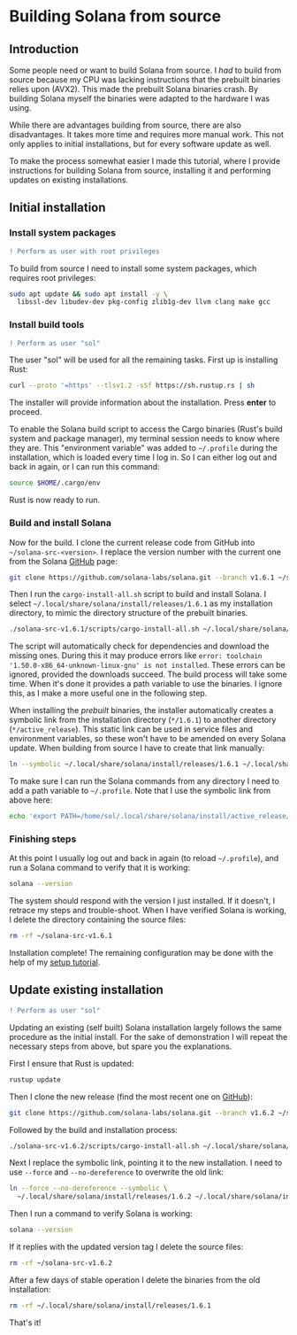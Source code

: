 # Building Solana from source

## Introduction

Some people need or want to build Solana from source. I *had* to build from source because my CPU was lacking instructions that the prebuilt binaries relies upon (AVX2). This made the prebuilt Solana binaries crash. By building Solana myself the binaries were adapted to the hardware I was using.

While there are advantages building from source, there are also disadvantages. It takes more time and requires more manual work. This not only applies to initial installations, but for every software update as well.

To make the process somewhat easier I made this tutorial, where I provide instructions for building Solana from source, installing it and performing updates on existing installations.

## Initial installation

### Install system packages
```diff
! Perform as user with root privileges
```

To build from source I need to install some system packages, which requires root privileges:
```bash
sudo apt update && sudo apt install -y \
  libssl-dev libudev-dev pkg-config zlib1g-dev llvm clang make gcc
```

### Install build tools
```diff
! Perform as user "sol"
```

The user "sol" will be used for all the remaining tasks. First up is installing Rust:
```bash
curl --proto '=https' --tlsv1.2 -sSf https://sh.rustup.rs | sh
```
The installer will provide information about the installation. Press **enter** to proceed.

To enable the Solana build script to access the Cargo binaries (Rust's build system and package manager), my terminal session needs to know where they are. This "environment variable" was added to `~/.profile` during the installation, which is loaded every time I log in. So I can either log out and back in again, or I can run this command:
```bash
source $HOME/.cargo/env
```
Rust is now ready to run.

### Build and install Solana

Now for the build. I clone the current release code from GitHub into `~/solana-src-<version>`. I replace the version number with the current one from the Solana [GitHub](https://github.com/solana-labs/solana/releases/) page:
```bash
git clone https://github.com/solana-labs/solana.git --branch v1.6.1 ~/solana-src-v1.6.1
```

Then I run the `cargo-install-all.sh` script to build and install Solana. I select `~/.local/share/solana/install/releases/1.6.1` as my installation directory, to mimic the directory structure of the prebuilt binaries.
```bash
./solana-src-v1.6.1/scripts/cargo-install-all.sh ~/.local/share/solana/install/releases/1.6.1
```
The script will automatically check for dependencies and download the missing ones. During this it may produce errors like `error: toolchain '1.50.0-x86_64-unknown-linux-gnu' is not installed`. These errors can be ignored, provided the downloads succeed. The build process will take some time. When it's done it provides a path variable to use the binaries. I ignore this, as I make a more useful one in the following step.

When installing the *prebuilt* binaries, the installer automatically creates a symbolic link from the installation directory (`*/1.6.1`) to another directory (`*/active_release`). This static link can be used in service files and environment variables, so these won't have to be amended on every Solana update. When building from source I have to create that link manually:
```bash
ln --symbolic ~/.local/share/solana/install/releases/1.6.1 ~/.local/share/solana/install/active_release
```

To make sure I can run the Solana commands from any directory I need to add a path variable to `~/.profile`. Note that I use the symbolic link from above here:
```bash
echo 'export PATH=/home/sol/.local/share/solana/install/active_release/bin:$PATH' >> ~/.profile
```

### Finishing steps

At this point I usually log out and back in again (to reload `~/.profile`), and run a Solana command to verify that it is working:
```bash
solana --version
```

The system should respond with the version I just installed. If it doesn't, I retrace my steps and trouble-shoot. When I have verified Solana is working, I delete the directory containing the source files:
```bash
rm -rf ~/solana-src-v1.6.1
```
Installation complete! The remaining configuration may be done with the help of my [setup tutorial](https://github.com/agjell/sol-tutorials/blob/master/setting-up-a-solana-devnet-validator.md#configure-solana).

## Update existing installation
```diff
! Perform as user "sol"
```

Updating an existing (self built) Solana installation largely follows the same procedure as the initial install. For the sake of demonstration I will repeat the necessary steps from above, but spare you the explanations.

First I ensure that Rust is updated:
```bash
rustup update
```

Then I clone the new release (find the most recent one on [GitHub](https://github.com/solana-labs/solana/releases/)):
```bash
git clone https://github.com/solana-labs/solana.git --branch v1.6.2 ~/solana-src-v1.6.2
```

Followed by the build and installation process:
```bash
./solana-src-v1.6.2/scripts/cargo-install-all.sh ~/.local/share/solana/install/releases/1.6.2
```

Next I replace the symbolic link, pointing it to the new installation. I need to use `--force` and `--no-dereference` to overwrite the old link:
```bash
ln --force --no-dereference --symbolic \
  ~/.local/share/solana/install/releases/1.6.2 ~/.local/share/solana/install/active_release
```

Then I run a command to verify Solana is working:
```bash
solana --version
```

If it replies with the updated version tag I delete the source files:
```bash
rm -rf ~/solana-src-v1.6.2
```

After a few days of stable operation I delete the binaries from the old installation:
```bash
rm -rf ~/.local/share/solana/install/releases/1.6.1
```
That's it!
